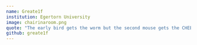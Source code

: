 ```yaml
---
name: Greate1f
institution: Egertorn University
image: chairinaroom.png 
quote: "The early bird gets the worm but the second mouse gets the CHEESE" 
github: greate1f
--- 
```

